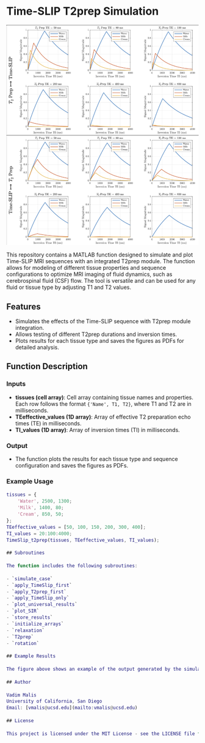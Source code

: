 # Time-SLIP T2prep Simulation

![Results](Results.png)

This repository contains a MATLAB function designed to simulate and plot Time-SLIP MRI sequences with an integrated T2prep module. The function allows for modeling of different tissue properties and sequence configurations to optimize MRI imaging of fluid dynamics, such as cerebrospinal fluid (CSF) flow. The tool is versatile and can be used for any fluid or tissue type by adjusting T1 and T2 values.

## Features

- Simulates the effects of the Time-SLIP sequence with T2prep module integration.
- Allows testing of different T2prep durations and inversion times.
- Plots results for each tissue type and saves the figures as PDFs for detailed analysis.

## Function Description

### Inputs
- **tissues (cell array)**: Cell array containing tissue names and properties. Each row follows the format `{'Name', T1, T2}`, where T1 and T2 are in milliseconds.
- **TEeffective_values (1D array)**: Array of effective T2 preparation echo times (TE) in milliseconds.
- **TI_values (1D array)**: Array of inversion times (TI) in milliseconds.

### Output
- The function plots the results for each tissue type and sequence configuration and saves the figures as PDFs.

### Example Usage
```matlab
tissues = {
    'Water', 2500, 1300;  
    'Milk', 1400, 80; 
    'Cream', 850, 50;
};
TEeffective_values = [50, 100, 150, 200, 300, 400];
TI_values = 20:100:4000;
TimeSlip_t2prep(tissues, TEeffective_values, TI_values);

## Subroutines

The function includes the following subroutines:

- `simulate_case`
- `apply_TimeSlip_first`
- `apply_T2prep_first`
- `apply_TimeSlip_only`
- `plot_universal_results`
- `plot_SIR`
- `store_results`
- `initialize_arrays`
- `relaxation`
- `T2prep`
- `rotation`

## Example Results

The figure above shows an example of the output generated by the simulation, illustrating the signal variations for different tissue types and T2prep durations.

## Author

Vadim Malis  
University of California, San Diego  
Email: [vmalis@ucsd.edu](mailto:vmalis@ucsd.edu)

## License

This project is licensed under the MIT License - see the LICENSE file for details.